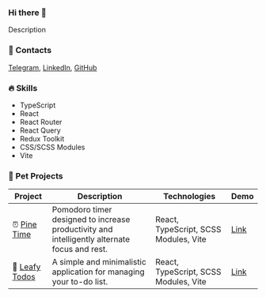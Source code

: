 ### Hi there 👋

Description

### 📱 Contacts

[Telegram](url), [LinkedIn](url), [GitHub](https://github.com/flinski)

### 🔥 Skills

- TypeScript
- React
- React Router
- React Query
- Redux Toolkit
- CSS/SCSS Modules
- Vite

### 🚀 Pet Projects

| Project | Description | Technologies | Demo |
|---------|-------------|--------------|------|
| ⏰ [Pine Time](https://github.com/flinski/pine-time) | Pomodoro timer designed to increase productivity and intelligently alternate focus and rest. | React, TypeScript, SCSS Modules, Vite | [Link](https://flinski.github.io/pine-time/) |
| 🍃 [Leafy Todos](https://github.com/flinski/leafy-todos) | A simple and minimalistic application for managing your to-do list. | React, TypeScript, SCSS Modules, Vite | [Link](https://flinski.github.io/leafy-todos/) |
